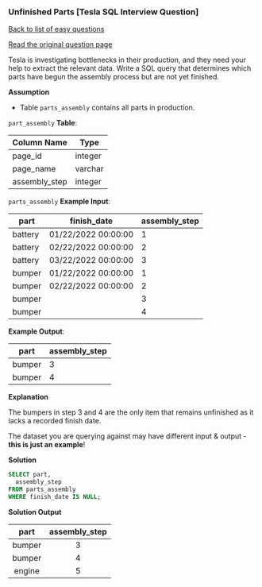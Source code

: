 ### Unfinished Parts [Tesla SQL Interview Question]

[Back to list of easy questions](../README.md)


<a href="https://datalemur.com/questions/tesla-unfinished-parts">Read the original question page</a>

Tesla is investigating bottlenecks in their production, and they need your help to extract the relevant data. Write a SQL query that determines which parts have begun the assembly process but are not yet finished.

**Assumption**

- Table `parts_assembly` contains all parts in production.

`part_assembly` **Table**:

| **Column Name** | **Type** |
|-----------------|----------|
| page_id         | integer  |
| page_name       | varchar  |
| assembly_step   | integer  |

`parts_assembly` **Example Input**:

| **part** | **finish_date**     | **assembly_step** |
|----------|---------------------|-------------------|
| battery  | 01/22/2022 00:00:00 | 1                 |
| battery  | 02/22/2022 00:00:00 | 2                 |
| battery  | 03/22/2022 00:00:00 | 3                 |
| bumper   | 01/22/2022 00:00:00 | 1                 |
| bumper   | 02/22/2022 00:00:00 | 2                 |
| bumper   |                     | 3                 |
| bumper   |                     | 4                 |

**Example Output**:

| **part** | **assembly_step** |
|----------|-------------------|
| bumper   | 3                 |
| bumper   | 4                 |

**Explanation**

The bumpers in step 3 and 4 are the only item that remains unfinished as it lacks a recorded finish date.

The dataset you are querying against may have different input & output - **this is just an example**!

**Solution**

```sql
SELECT part,
  assembly_step
FROM parts_assembly
WHERE finish_date IS NULL;
```


**Solution Output**


| **part** | **assembly_step** |
|:--------:|:-----------------:|
| bumper   | 3                 |
| bumper   | 4                 |
| engine   | 5                 |